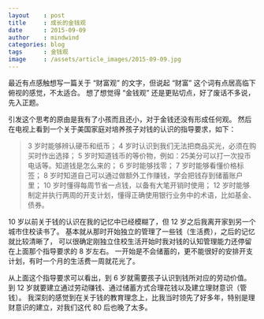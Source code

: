 ```yaml
---
layout    : post
title     : 成长的金钱观
date      : 2015-09-09
author    : mindwind
categories: blog
tags      : 金钱观
image     : /assets/article_images/2015-09-09.jpg
---
```



最近有点感触想写一篇关于 “财富观” 的文字，但说起 “财富” 这个词有点居高临下俯视的感觉，不太适合。
想了想觉得 “金钱观” 还是更贴切点，好了废话不多说，先入正题。

引发这个思考的原由是我有了小孩而且还小，对于金钱还没有形成任何观。
然后在电视上看到一个关于美国家庭对培养孩子对钱的认识的指导要求，如下：

  > 3  岁时能够辨认硬币和纸币；
  > 4  岁时认识到我们无法把商品买光，必须在购买时作出选择；
  > 5  岁时知道钱币的等价物，例如：25美分可以打一次投币电话等。知道钱是怎么来的；
  > 6  岁时能够找零；
  > 7  岁时能够看懂价格标签；
  > 8  岁时知道自己可以通过做额外工作赚钱，学会把钱存到储蓄账户里；
  > 10 岁时懂得每周节省一点钱，以备有大笔开销时使用；
  > 12 岁时能够制定并执行两周的开支计划，懂得正确使用银行业务中的术语，比如基金、债券。

10 岁以前关于钱的认识在我的记忆中已经模糊了，但 12 岁之后我离开家到另一个城市住校读书了。
基本就从那时开始独立的管理了一些钱（生活费），之后的记忆就比较清晰了，
可以很确定刚独立住校生活开始时我对钱的认知管理能力还停留在上面那个指导要求的 8 岁左右。
一开始是不会储蓄的，更不能很好的安排开支计划，有时一个月的生活费一周就花光了。

从上面这个指导要求可以看出，到 6 岁就需要孩子认识到钱所对应的劳动价值。
到 12 岁就要建立通过劳动赚钱、通过储蓄方式合理花钱以及建立理财意识（管钱）。
我深刻的感觉到在关于钱的教育理念上，比我当时领先了好多年，特别是理财意识的建立，对我们这代 80 后也晚了太多。
